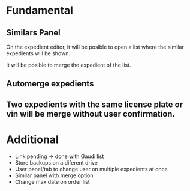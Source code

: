 # Fundamental

## Similars Panel
On the expedient editor,
it will be posible to open a list
where the similar expedients will be shown.

It will be posible to merge the expedient of the list.

## Automerge expedients
Two expedients with the same license plate or vin
will be merge without user confirmation.
---
# Additional

- Link pending -> done with Gaudi list
- Store backups on a diferent drive
- User panel/tab to change user on multiple expedients at once
- Similar panel with merge option
- Change max date on order list



